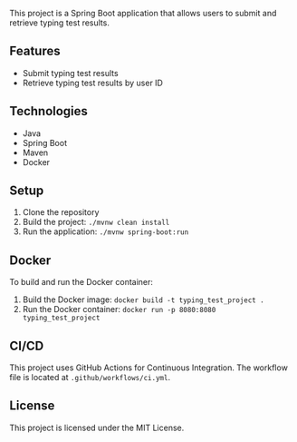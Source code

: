 This project is a Spring Boot application that allows users to submit and retrieve typing test results.

## Features
- Submit typing test results
- Retrieve typing test results by user ID

## Technologies
- Java
- Spring Boot
- Maven
- Docker

## Setup
1. Clone the repository
2. Build the project: `./mvnw clean install`
3. Run the application: `./mvnw spring-boot:run`

## Docker
To build and run the Docker container:
1. Build the Docker image: `docker build -t typing_test_project .`
2. Run the Docker container: `docker run -p 8080:8080 typing_test_project`

## CI/CD
This project uses GitHub Actions for Continuous Integration. The workflow file is located at `.github/workflows/ci.yml`.

## License
This project is licensed under the MIT License.